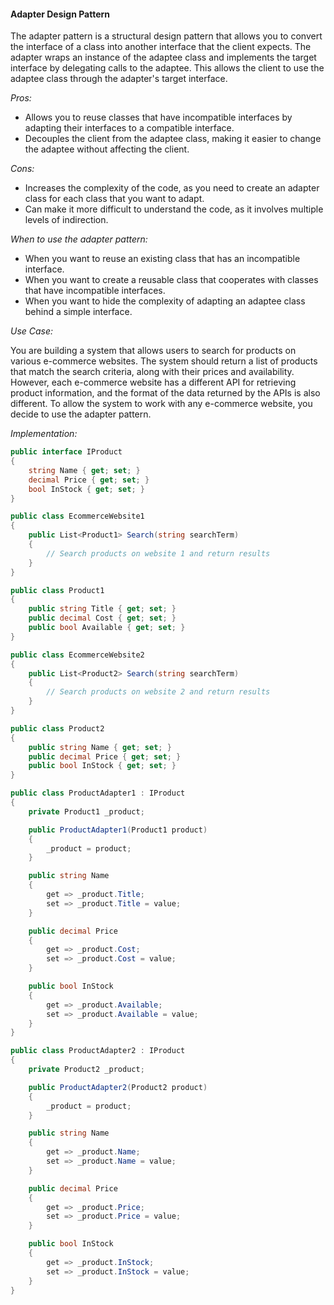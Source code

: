 #### Adapter Design Pattern

The adapter pattern is a structural design pattern that allows you to convert the interface of a class into another interface that the client expects. The adapter wraps an instance of the adaptee class and implements the target interface by delegating calls to the adaptee. This allows the client to use the adaptee class through the adapter's target interface.

*Pros:*

- Allows you to reuse classes that have incompatible interfaces by adapting their interfaces to a compatible interface.
- Decouples the client from the adaptee class, making it easier to change the adaptee without affecting the client.

*Cons:*

- Increases the complexity of the code, as you need to create an adapter class for each class that you want to adapt.
- Can make it more difficult to understand the code, as it involves multiple levels of indirection.

*When to use the adapter pattern:*

- When you want to reuse an existing class that has an incompatible interface.
- When you want to create a reusable class that cooperates with classes that have incompatible interfaces.
- When you want to hide the complexity of adapting an adaptee class behind a simple interface.

*Use Case:*

You are building a system that allows users to search for products on various e-commerce websites. The system should return a list of products that match the search criteria, along with their prices and availability. However, each e-commerce website has a different API for retrieving product information, and the format of the data returned by the APIs is also different. To allow the system to work with any e-commerce website, you decide to use the adapter pattern.

*Implementation:*

```csharp
public interface IProduct
{
    string Name { get; set; }
    decimal Price { get; set; }
    bool InStock { get; set; }
}

public class EcommerceWebsite1
{
    public List<Product1> Search(string searchTerm)
    {
        // Search products on website 1 and return results
    }
}

public class Product1
{
    public string Title { get; set; }
    public decimal Cost { get; set; }
    public bool Available { get; set; }
}

public class EcommerceWebsite2
{
    public List<Product2> Search(string searchTerm)
    {
        // Search products on website 2 and return results
    }
}

public class Product2
{
    public string Name { get; set; }
    public decimal Price { get; set; }
    public bool InStock { get; set; }
}

public class ProductAdapter1 : IProduct
{
    private Product1 _product;

    public ProductAdapter1(Product1 product)
    {
        _product = product;
    }

    public string Name
    {
        get => _product.Title;
        set => _product.Title = value;
    }

    public decimal Price
    {
        get => _product.Cost;
        set => _product.Cost = value;
    }

    public bool InStock
    {
        get => _product.Available;
        set => _product.Available = value;
    }
}

public class ProductAdapter2 : IProduct
{
    private Product2 _product;

    public ProductAdapter2(Product2 product)
    {
        _product = product;
    }

    public string Name
    {
        get => _product.Name;
        set => _product.Name = value;
    }

    public decimal Price
    {
        get => _product.Price;
        set => _product.Price = value;
    }

    public bool InStock
    {
        get => _product.InStock;
        set => _product.InStock = value;
    }
}
```
